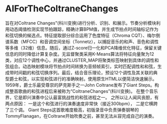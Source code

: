 # AIForTheColtraneChanges
旨在对Coltrane Changes"(科川变换)进行分析、识别、和展示。节奏分析模块利用动态阈值检测实现节拍跟踪，精确计算BPM值，并生成节拍点时间轴标记作为和弦切换的候选点。特征提取部分综合运用了色度特征（Chroma CQT）、梅尔倒谱系数（MFCC）和音调空间坐标（Tonnetz），以捕捉音乐的和声、音色和调性等多维（32维）信息。随后，通过Z-score归一化和PCA降维优化特征，保留关键信息的同时降低计算复杂度。无监督聚类采用K-Means算法将特征向量聚为12类，对应12个调性中心，并通过CLUSTER_MAP将聚类标签映射到具体的调性和弦组合。动态映射模块将节拍点时间转换为音频帧索引，实时匹配调性和和弦，生成带时间戳的和弦切换序列。最后，结合音乐理论，预设12个调性及其关联的典型爵士和弦，以实现和弦进行的准确映射。使用原生HTML以便简洁快速展示。
1959年，爵士乐最受尊崇的萨克斯手之一John Coltrane发布了Giant Steps。构成整首歌曲的和弦进程后来被称为“ColtraneChanges”(科川变换)。
在整个音乐界，它是即兴演奏中公认最富挑战性的和弦进程之一。
之所以让人闻风丧胆，有两点原因：
一是这个和弦进行的演奏速度非常快（接近300bpm），
二是它横跨了三个调。
Giant Steps这首歌难度极高，初版录音中负责弹奏钢琴的TommyFlanagan，在Coltrane开始吹奏之前，甚至无法从容完成自己的演奏。
